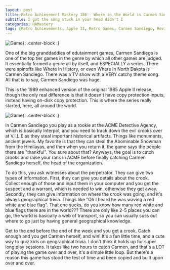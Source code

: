 ```yaml
---
layout: post
title: Retro Achievement Mastery 186 - Where in the World is Carmen Sandiego? 
subtitle: I got the song stuck in your head didn't I
categories: RAMastery
tags: [Retro Achievements, Apple II, Retro Games, Carmen Sandiego, Reviews]
---
```



![Game](https://imgur.com/zAAHP6l.png){: .center-block :}

One of the big granddaddies of edutainment games, Carmen Sandiego is one of the top tier games in the genre by which all other games are judged. It essentially formed a genre all by itself, and ESPECIALLY a series. There were spinoffs like Where In History, or even Where In North Dakota is Carmen Sandiego. There was a TV show with a VERY catchy theme song. All that is to say, Carmen Sandiego was huge.

This is the 1989 enhanced version of the original 1985 Apple II release, though the only real difference is that it doesn't have copy protection inputs, instead having on-disk copy protection. This is where the series really started, here, all around the world.

![Game](https://imgur.com/sq55tEP.png){: .center-block :}

In Carmen Sandiego you play as a rookie at the ACME Detective Agency, which is basically Interpol, and you need to track down the evil crooks over at V.I.L.E as they steal important historical artifacts. Things like monuments, ancient jewels. My favorite is that they can steal the Abominable Snowman from the Himilayas, and then when you return it, the game says the people there are "thankful". You sure about that? Anyways, the goal is to catch crooks and raise your rank in ACME before finally catching Carmen Sandiego herself, the head of the organization.

To do this, you ask witnesses about the perpetrator. They can give two types of information. First, they can give you details about the crook. Collect enough of those and input them in your computer and you get the suspect and a warrant, which is needed to win, otherwise they get away. Secondly, they can give information on where the crook was going, and it's always geographical trivia. Things like "Oh I heard he was waving a red white and blue flag". That one sucks, do you know how many red white and blue flags there are in the world??? There are only like 2-5 places you can go, the world is basically a web of transport, so you can usually suss out where to go just by having general geographical knowledge.

Get to the end before the end of the week and you get a crook. Catch enough and you get Carmen herself, and win! It's a fun little time, and a cute way to quiz kids on geographical trivia. I don't think it holds up for super long play sessions. It takes like two hours to catch Carmen, and that's a LOT of playing the game over and over, it's a simple little loop. But there's a reason this game has stood the test of time and been copied and built upon over and over.
